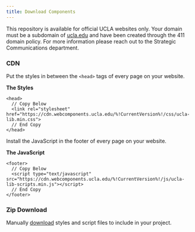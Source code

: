 ```yaml
---
title: Download Components
---
```

This repository is available for official UCLA websites only. Your domain must be a subdomain of [ucla.edu](https://ucla.edu) and have been created through the 411 domain policy. For more information please reach out to the Strategic Communications department.

### CDN

Put the styles in between the `<head>` tags of every page on your website.

**The Styles**
```
<head>
  // Copy Below
  <link rel="stylesheet" href="https://cdn.webcomponents.ucla.edu/%!CurrentVersion%!/css/ucla-lib.min.css">
  // End Copy
</head>
```

Install the JavaScript in the footer of every page on your website.

**The JavaScript**
```
<footer>
  // Copy Below
  <script type="text/javascript" src="https://cdn.webcomponents.ucla.edu/%!CurrentVersion%!/js/ucla-lib-scripts.min.js"></script>
  // End Copy
</footer>
```

### Zip Download

Manually [download](https://cdn.webcomponents.ucla.edu/%!CurrentVersion%!/ucla-components.zip) styles and script files to include in your project.